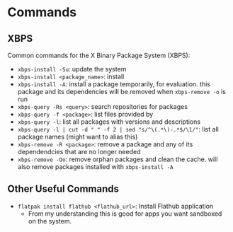 # Commands

## XBPS

Common commands for the X Binary Package System (XBPS):  
- `xbps-install -Su`: update the system  
- `xbps-install <package_name>`: install <package>  
- `xbps-install -A`: install a package temporarily, for evaluation. this package and its dependencies will be removed when `xbps-remove -o` is run  
- `xbps-query -Rs <query>`: search repositories for packages  
- `xbps-query -f <package>`: list files provided by <package>  
- `xbps-query -l`: list all packages with versions and descriptions  
- `xbps-query -l | cut -d " " -f 2 | sed "s/^\(.*\)-.*$/\1/"`: list all package names (might want to alias this)  
- `xbps-remove -R <package>`: remove a package and any of its dependendcies that are no longer needed  
- `xbps-remove -Oo`: remove orphan packages and clean the cache. will also remove packages installed with `xbps-install -A`  

## Other Useful Commands

- `flatpak install flathub <flathub_url>`: Install Flathub application  
  - From my understanding this is good for apps you want sandboxed on the system.  
